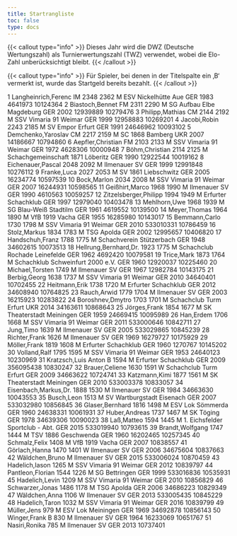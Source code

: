 ```yaml
---
title: Startrangliste
toc: false
type: docs
---
```


{{< callout type="info" >}}
Dieses Jahr wird die DWZ (Deutsche Wertungszahl) als Turnierwertungszahl (TWZ) verwendet, wobei die Elo-Zahl unberücksichtigt bleibt.
{{< /callout >}}


{{< callout type="info" >}}
Für Spieler, bei denen in der Titelspalte ein ‚B‘ vermerkt ist, wurde das Startgeld bereits bezahlt.
{{< /callout >}}


<startrangliste>
1	Langheinrich,Ferenc	IM	2348	2362	M	ESV Nickelhütte Aue	GER	1983	4641973	10124364
2	Biastoch,Bennet	FM	2311	2290	M	SG Aufbau Elbe Magdeburg	GER	2002	12939889	10279476
3	Philipp,Mathias	CM	2144	2192	M	SSV Vimaria 91 Weimar	GER	1999	12958883	10269201
4	Jacobi,Robin		2243	2185	M	SV Empor Erfurt	GER	1991	24646962	10093102
5	Demchenko,Yaroslav	CM	2217	2159	M	SC 1868 Bamberg	UKR	2007	14186667	10794860
6	Aepfler,Christian	FM	2103	2133	M	SSV Vimaria 91 Weimar	GER	1972	4628306	10000948
7	Böhm,Christian		2114	2125	M	Schachgemeinschaft 1871 Löberitz	GER	1990	12922544	10019162
8	Eichenauer,Pascal		2048	2092	M	Ilmenauer SV	GER	1999	12991848	10276112
9	Franke,Luca		2027	2053	M	SV 1861 Liebschwitz	GER	2005	16234774	10597539
10	Bock,Marlon		2034	2008	M	SSV Vimaria 91 Weimar	GER	2007	16244931	10598565
11	Geißhirt,Marco		1968	1990	M	Ilmenauer SV	GER	1990	4610563	10059257
12	Zitzelsberger,Philipp		1994	1949	M	Erfurter Schachklub	GER	1997	12979040	10403478
13	Mehlhorn,Uwe		1968	1939	M	SG Blau-Weiß Stadtilm	GER	1961	4619552	10139500
14	Meyer,Thomas		1964	1890	M	VfB 1919 Vacha	GER	1955	16285980	10143017
15	Bemmann,Carlo		1730	1798	M	SSV Vimaria 91 Weimar	GER	2010	533010331	10786459
16	Stolz,Markus		1834	1783	M	TSG Apolda	GER	2002	12995657	10406820
17	Handschuh,Franz		1788	1775	M	Schachverein Stützerbach	GER	1948	34602615	10073513
18	Hellrung,Bernhard,Dr.		1923	1775	M	Schachclub Rochade Leinefelde	GER	1962	4692420	10079581
19	Trice,Mark		1873	1764	M	Schachklub Schweinfurt 2000 e.V.	GER	1960	12920037	10225460
20	Michael,Torsten			1749	M	Ilmenauer SV	GER	1967	12982784	10143175
21	Berbig,Georg		1638	1737	M	SSV Vimaria 91 Weimar	GER	2010	34640401	10702455
22	Heitmann,Erik		1738	1720	M	Erfurter Schachklub	GER	2012	34608940	10764825
23	Rauch,Arwid		1779	1704	M	Ilmenauer SV	GER	2003	16215923	10283822
24	Boroshnev,Dmytro		1703	1701	M	Schachclub Turm Erfurt	UKR	2014	34163611	10868643
25	Jörges,Frank		1854	1677	M	SK Theaterstadt Meiningen	GER	1959	24669415	10095989
26	Han,Erdem		1706	1668	M	SSV Vimaria 91 Weimar	GER	2011	533000646	10842711
27	Jung,Timo			1639	M	Ilmenauer SV	GER	2005	533029865	10845239
28	Richter,Frank			1626	M	Ilmenauer SV	GER	1969	16279727	10175929
29	Möller,Frank		1819	1608	M	Erfurter Schachklub	GER	1960	1270767	10145202
30	Volland,Ralf		1795	1595	M	SSV Vimaria 91 Weimar	GER	1953	24640123	10230969
31	Kratzsch,Luis Anton	B		1594	M	Erfurter Schachklub	GER	2009	356095438	10830247
32	Brauer,Celiene		1630	1591	W	Schachclub Turm Erfurt	GER	2009	34663622	10724741
33	Katzmann,Kimi		1877	1561	M	SK Theaterstadt Meiningen	GER	2010	533003378	10833057
34	Eisenbach,Markus,Dr.		1888	1530	M	Ilmenauer SV	GER	1984	34663630	10043553
35	Busch,Leon			1513	M	SV Wartburgstadt Eisenach	GER	2007	533032980	10856845
36	Glaser,Bernhard		1816	1498	M	ESV Lok Sömmerda	GER	1960	24638331	10061931
37	Huber,Andreas		1737	1467	M	SK Töging	GER	1978	34639306	10090023
38	Laß,Matteo		1594	1445	M	1. Eichsfelder Sportclub - Abt.	GER	2015	533019940	10793615
39	Brandt,Wolfgang		1747	1444	M	TSV 1886 Geschwenda	GER	1960	16202465	10257345
40	Schmalz,Felix			1408	M	VfB 1919 Vacha	GER	2007		10838557
41	Görlach,Hanna		1470	1401	W	Ilmenauer SV	GER	2006	34675604	10837663
42	Wäldchen,Bruno				M	Ilmenauer SV	GER	2015	533006024	10870459
43	Hadelich,Iason			1265	M	SSV Vimaria 91 Weimar	GER	2012		10839797
44	Pantleon,Florian		1544	1226	M	SG Bettringen	GER	1999	533016836	10535931
45	Hadelich,Levin			1209	M	SSV Vimaria 91 Weimar	GER	2010		10856829
46	Schwarzer,Jonas		1486	1178	M	TSG Apolda	GER	2006	34686223	10829349
47	Wäldchen,Anna			1106	W	Ilmenauer SV	GER	2013	533005435	10845229
48	Hadelich,Taron			1032	M	SSV Vimaria 91 Weimar	GER	2016		10839799
49	Müller,Jens			979	M	ESV Lok Meiningen	GER	1969	34692878	10856143
50	Winger,Frank	B		830	M	Ilmenauer SV	GER	1964	16233069	10651767
51	Nasiri,Ronika			785	M	Ilmenauer SV	GER	2013		10737401
</startrangliste>